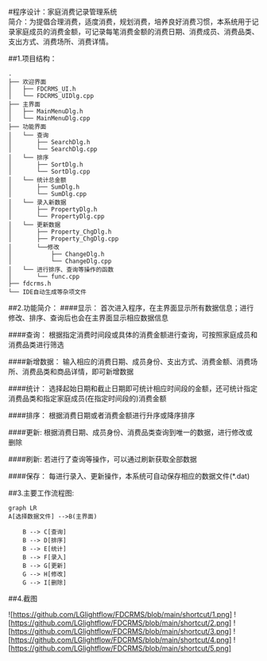 #程序设计：家庭消费记录管理系统  
简介：为提倡合理消费，适度消费，规划消费，培养良好消费习惯，本系统用于记录家庭成员的消费金额，可记录每笔消费金额的消费日期、消费成员、消费品类、支出方式、消费场所、消费详情。

##1.项目结构：

```
.
├── 欢迎界面
│   ├── FDCRMS_UI.h
│   └── FDCRMS_UIDlg.cpp
├── 主界面
│   ├── MainMenuDlg.h
│   └── MainMenuDlg.cpp
├── 功能界面
│   └── 查询
│       ├── SearchDlg.h
│       └── SearchDlg.cpp
│   └── 排序
│       ├── SortDlg.h
│       └── SortDlg.cpp
│   └── 统计总金额
│       ├── SumDlg.h
│       └── SumDlg.cpp
│   └── 录入新数据
│       ├── PropertyDlg.h
│       └── PropertyDlg.cpp
│   └── 更新数据
│       ├── Property_ChgDlg.h
│       ├── Property_ChgDlg.cpp
│       └──修改
│           ├── ChangeDlg.h
│           └── ChangeDlg.cpp
│   └── 进行排序、查询等操作的函数
│       └── func.cpp
├── fdcrms.h
└── IDE自动生成等杂项文件

```

##2.功能简介：
####显示：
    首次进入程序，在主界面显示所有数据信息；进行修改、排序、查询后也会在主界面显示相应数据信息
    
####查询：
    根据指定消费时间段或具体的消费金额进行查询，可按照家庭成员和消费品类进行筛选
    
####新增数据：
    输入相应的消费日期、成员身份、支出方式、消费金额、消费场所、消费品类和商品详情，即可新增数据
    
####统计：
    选择起始日期和截止日期即可统计相应时间段的金额，还可统计指定消费品类和指定家庭成员(在指定时间段的)消费金额
    
####排序：
    根据消费日期或者消费金额进行升序或降序排序
    
####更新:
    根据消费日期、成员身份、消费品类查询到唯一的数据，进行修改或删除
    
####刷新:
    若进行了查询等操作，可以通过刷新获取全部数据
    
####保存：
    每进行录入、更新操作，本系统可自动保存相应的数据文件(*.dat)


##3.主要工作流程图:
```mermaid
graph LR
A[选择数据文件] -->B(主界面)

    B --> C[查询]
    B --> D[排序]
    B --> E[统计]
    B --> F[录入]
    B --> G[更新]
    G --> H[修改]
    G --> I[删除]
```


##4.截图


![https://github.com/LGlightflow/FDCRMS/blob/main/shortcut/1.png]
![https://github.com/LGlightflow/FDCRMS/blob/main/shortcut/2.png]
![https://github.com/LGlightflow/FDCRMS/blob/main/shortcut/3.png]
![https://github.com/LGlightflow/FDCRMS/blob/main/shortcut/4.png]
![https://github.com/LGlightflow/FDCRMS/blob/main/shortcut/5.png]



